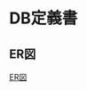 # DB定義書
## ER図
[ER図](https://github.com/Aso2001371/2021sys-design/blob/main/EC%E3%82%B5%E3%82%A4%E3%83%88%E3%82%A8%E3%83%B3%E3%83%86%E3%82%A3%E3%83%86%E3%82%A3.md)
